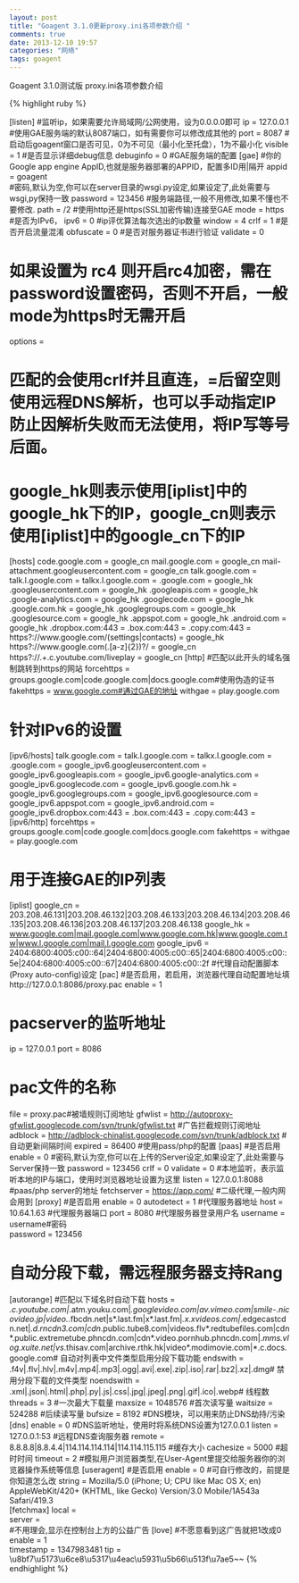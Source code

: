 ```yaml
---
layout: post
title: "Goagent 3.1.0更新proxy.ini各项参数介绍 "
comments: true
date: 2013-12-10 19:57
categories: "网络"
tags: goagent
---
```

 Goagent 3.1.0测试版 proxy.ini各项参数介绍

{% highlight ruby %}

[listen]
#监听ip，如果需要允许局域网/公网使用，设为0.0.0.0即可
ip = 127.0.0.1
#使用GAE服务端的默认8087端口，如有需要你可以修改成其他的 
port = 8087
#启动后goagent窗口是否可见，0为不可见（最小化至托盘），1为不最小化 
visible = 1
#是否显示详细debug信息
debuginfo = 0
#GAE服务端的配置
[gae]
#你的Google app engine AppID,也就是服务器部署的APPID，配置多ID用|隔开
appid = goagent  
#密码,默认为空,你可以在server目录的wsgi.py设定,如果设定了,此处需要与wsgi,py保持一致
password = 123456
#服务端路径,一般不用修改,如果不懂也不要修改.
path = /2
#使用http还是https(SSL加密传输)连接至GAE
mode = https
#是否为IPv6，
ipv6 = 0
#ip评优算法每次选出的ip数量
window = 4
crlf = 1
#是否开启流量混淆
obfuscate = 0
#是否对服务器证书进行验证
validate = 0
# 如果设置为 rc4 则开启rc4加密，需在password设置密码，否则不开启，一般mode为https时无需开启
options =


# 匹配的会使用crlf并且直连，=后留空则使用远程DNS解析，也可以手动指定IP防止因解析失败而无法使用，将IP写等号后面。
# google_hk则表示使用[iplist]中的google_hk下的IP，google_cn则表示使用[iplist]中的google_cn下的IP
[hosts]
code.google.com = google_cn
mail.google.com = google_cn
mail-attachment.googleusercontent.com = google_cn
talk.google.com = 
talk.l.google.com = 
talkx.l.google.com = 
.google.com = google_hk
.googleusercontent.com = google_hk
.googleapis.com = google_hk
.google-analytics.com = google_hk
.googlecode.com = google_hk
.google.com.hk = google_hk
.googlegroups.com = google_hk
.googlesource.com = google_hk
.appspot.com = google_hk
.android.com = google_hk
.dropbox.com:443 = 
.box.com:443 = 
.copy.com:443 =
https?://www\.google\.com/(settings|contacts) = google_hk
https?://www\.google\.com(\.[a-z]{2})?/ = google_cn
https?://.+\.c\.youtube\.com/liveplay = google_cn
[http]
#匹配以此开头的域名强制跳转到https的网站
forcehttps = groups.google.com|code.google.com|docs.google.com#使用伪造的证书
fakehttps = www.google.com#通过GAE的地址
withgae = play.google.com
# 针对IPv6的设置
[ipv6/hosts]
talk.google.com = 
talk.l.google.com = 
talkx.l.google.com = .google.com = google_ipv6.googleusercontent.com = google_ipv6.googleapis.com = google_ipv6.google-analytics.com = google_ipv6.googlecode.com = google_ipv6.google.com.hk = google_ipv6.googlegroups.com = google_ipv6.googlesource.com = google_ipv6.appspot.com = google_ipv6.android.com = google_ipv6.dropbox.com:443 = .box.com:443 = .copy.com:443 =
[ipv6/http]
forcehttps = groups.google.com|code.google.com|docs.google.com
fakehttps = 
withgae = play.google.com
# 用于连接GAE的IP列表
[iplist]
google_cn = 203.208.46.131|203.208.46.132|203.208.46.133|203.208.46.134|203.208.46.135|203.208.46.136|203.208.46.137|203.208.46.138
google_hk = www.google.com|mail.google.com|www.google.com.hk|www.google.com.tw|www.l.google.com|mail.l.google.com
google_ipv6 = 2404:6800:4005:c00::64|2404:6800:4005:c00::65|2404:6800:4005:c00::5e|2404:6800:4005:c00::67|2404:6800:4005:c00::2f
#代理自动配置脚本(Proxy auto-config)设定
[pac]
#是否启用，若启用，浏览器代理自动配置地址填http://127.0.0.1:8086/proxy.pac
enable = 1
# pacserver的监听地址
ip = 127.0.0.1
port = 8086
# pac文件的名称
file = proxy.pac#被墙规则订阅地址
gfwlist = http://autoproxy-gfwlist.googlecode.com/svn/trunk/gfwlist.txt
#广告拦截规则订阅地址
adblock = http://adblock-chinalist.googlecode.com/svn/trunk/adblock.txt
#自动更新间隔时间
expired = 86400
#使用pass/php的配置
[paas]  #是否启用
enable = 0 #密码,默认为空,你可以在上传的Server设定,如果设定了,此处需要与Server保持一致
password = 123456 
crlf = 0
validate = 0
#本地监听，表示监听本地的IP与端口，使用时浏览器地址设置为这里 
listen = 127.0.0.1:8088
#paas/php server的地址
fetchserver = https://app.com/ 
#二级代理,一般内网会用到
[proxy]  #是否启用
enable = 0 
autodetect = 1
#代理服务器地址
host = 10.64.1.63  #代理服务器端口
port = 8080   #代理服务器登录用户名
username = username#密码  
password = 123456 
# 自动分段下载，需远程服务器支持Rang
[autorange]
#匹配以下域名时自动下载
hosts = *.c.youtube.com|*.atm.youku.com|*.googlevideo.com|*av.vimeo.com|smile-*.nicovideo.jp|video.*.fbcdn.net|s*.last.fm|x*.last.fm|*.x.xvideos.com|*.edgecastcdn.net|*.d.rncdn3.com|cdn*.public.tube8.com|videos.flv*.redtubefiles.com|cdn*.public.extremetube.phncdn.com|cdn*.video.pornhub.phncdn.com|*.mms.vlog.xuite.net|vs*.thisav.com|archive.rthk.hk|video*.modimovie.com|*.c.docs.google.com# 自动对列表中文件类型启用分段下载功能
endswith = .f4v|.flv|.hlv|.m4v|.mp4|.mp3|.ogg|.avi|.exe|.zip|.iso|.rar|.bz2|.xz|.dmg# 禁用分段下载的文件类型
noendswith = .xml|.json|.html|.php|.py|.js|.css|.jpg|.jpeg|.png|.gif|.ico|.webp# 线程数
threads = 3
#一次最大下载量
maxsize = 1048576
#首次读写量
waitsize = 524288
#后续读写量
bufsize = 8192
#DNS模块，可以用来防止DNS劫持/污染
[dns]
enable = 0
#DNS监听地址，使用时将系统DNS设置为127.0.0.1
listen = 127.0.0.1:53
#远程DNS查询服务器
remote = 8.8.8.8|8.8.4.4|114.114.114.114|114.114.115.115
#缓存大小
cachesize = 5000
#超时时间
timeout = 2
#模拟用户浏览器类型,在User-Agent里提交给服务器你的浏览器操作系统等信息
[useragent]  #是否启用
enable = 0 #可自行修改的，前提是你知道怎么改
string = Mozilla/5.0 (iPhone; U; CPU like Mac OS X; en) AppleWebKit/420+ (KHTML, like Gecko) Version/3.0 Mobile/1A543a Safari/419.3   
[fetchmax]  local =                 
server =                 
#不用理会,显示在控制台上方的公益广告
[love]   #不愿意看到这广告就把1改成0
enable = 1  
timestamp = 1347983481
tip = \u8bf7\u5173\u6ce8\u5317\u4eac\u5931\u5b66\u513f\u7ae5~~
{% endhighlight %}
